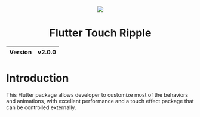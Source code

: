 <div align="center">
    <img src="https://github.com/user-attachments/assets/3656c10c-6911-45bd-b035-ada85263b23a">
    <h1>Flutter Touch Ripple</h1>
    <table>
        <thead>
          <tr>
            <th>Version</th>
            <th>v2.0.0</th>
          </tr>
        </tbody>
    </table>
</div>

# Introduction
This Flutter package allows developer to customize most of the behaviors and animations, with excellent performance and a touch effect package that can be controlled externally.